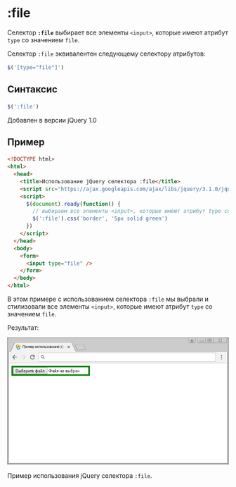# :file

Селектор **`:file`** выбирает все элементы `<input>`, которые имеют атрибут `type` со значением `file`.

Селектор `:file` эквивалентен следующему селектору атрибутов:

```js
$('[type="file"]')
```

## Синтаксис

```js
$(':file')
```

Добавлен в версии jQuery 1.0

## Пример

```html
<!DOCTYPE html>
<html>
  <head>
    <title>Использование jQuery селектора :file</title>
    <script src="https://ajax.googleapis.com/ajax/libs/jquery/3.1.0/jquery.min.js"></script>
    <script>
      $(document).ready(function() {
        // выбираем все элементы <input>, которые имеют атрибут type со значением file.
        $(':file').css('border', '5px solid green')
      })
    </script>
  </head>
  <body>
    <form>
      <input type="file" />
    </form>
  </body>
</html>
```

В этом примере с использованием селектора `:file` мы выбрали и стилизовали все элементы `<input>`, которые имеют атрибут `type` со значением `file`.

Результат:

![Пример использования jQuery селектора :file](940.png)

Пример использования jQuery селектора `:file`.
